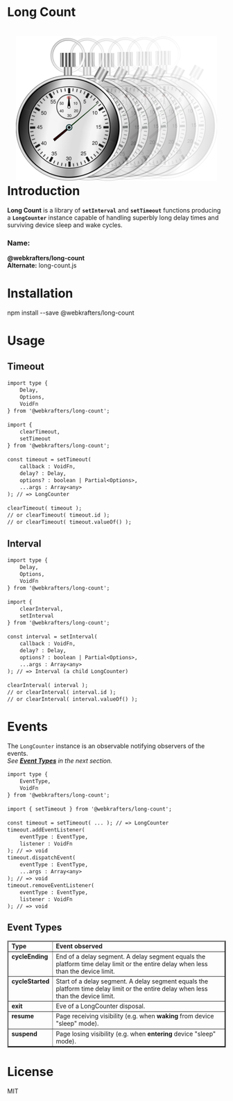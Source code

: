 # Long Count 
<div style="height:280px; min-width:320px; padding:20px; text-align:center" align="center">
    <img src="logo.svg"></img>
</div>

# Introduction
**Long Count** is a library of **`setInterval`** and **`setTimeout`** functions producing a **`LongCounter`** instance capable of handling superbly long delay times and surviving device sleep and wake cycles.

### Name:
<strong>@webkrafters/long-count</strong><br />
<strong>Alternate:</strong> long-count.js

# Installation
npm install --save @webkrafters/long-count

# Usage

## Timeout

```tsx
import type {
    Delay,
    Options,
    VoidFn
} from '@webkrafters/long-count';

import {
    clearTimeout,
    setTimeout
} from '@webkrafters/long-count';

const timeout = setTimeout(
    callback : VoidFn,
    delay? : Delay,
    options? : boolean | Partial<Options>,
    ...args : Array<any>
); // => LongCounter

clearTimeout( timeout );
// or clearTimeout( timeout.id );
// or clearTimeout( timeout.valueOf() );
```

## Interval

```tsx
import type {
    Delay,
    Options,
    VoidFn
} from '@webkrafters/long-count';

import {
    clearInterval,
    setInterval
} from '@webkrafters/long-count';

const interval = setInterval(
    callback : VoidFn,
    delay? : Delay,
    options? : boolean | Partial<Options>,
    ...args : Array<any>
); // => Interval (a child LongCounter)

clearInterval( interval );
// or clearInterval( interval.id );
// or clearInterval( interval.valueOf() );
```

# Events

The `LongCounter` instance is an observable notifying observers of the events.<br />
*See **[Event Types](#etypes)** in the next section.* 

```tsx
import type {
    EventType,
    VoidFn
} from '@webkrafters/long-count';

import { setTimeout } from '@webkrafters/long-count';

const timeout = setTimeout( ... ); // => LongCounter
timeout.addEventListener(
    eventType : EventType,
    listener : VoidFn
); // => void
timeout.dispatchEvent(
    eventType : EventType,
    ...args : Array<any>
); // => void
timeout.removeEventListener(
    eventType : EventType,
    listener : VoidFn
); // => void

```

<h2 id="etypes">Event Types</h2>
<table BORDER=2>
    <thead>
        <tr>
            <td><strong>Type</strong></td>
            <td><strong>Event observed</strong></td>
        </tr>
    </thead>
    <tbody VALIGN=TOP>
        <tr>
            <td><strong>cycleEnding</strong></td>
            <td>
                End of a delay segment. A delay segment equals the platform time delay limit or the entire delay when less than the device limit.
            </td>
        </tr>
        <tr>
            <td><strong>cycleStarted</strong></td>
            <td>
                Start of a delay segment. A delay segment equals the platform time delay limit or the entire delay when less than the device limit.
            </td>
        </tr>
        <tr>
            <td><strong>exit</strong></td>
            <td>
                Eve of a LongCounter disposal.
            </td>
        </tr>
        <tr>
            <td><strong>resume</strong></td>
            <td>
                Page receiving visibility (e.g. when <strong>waking</strong> from device "sleep" mode).
            </td>
        </tr>
        <tr>
            <td><strong>suspend</strong></td>
            <td>
                Page losing visibility (e.g. when <strong>entering</strong> device "sleep" mode).
            </td>
        </tr>
    </tbody>
</table>

# License
MIT
